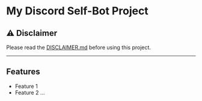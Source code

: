 # My Discord Self-Bot Project

## ⚠️ Disclaimer

Please read the [DISCLAIMER.md](./DISCLAIMER.md) before using this project.

---

## Features
- Feature 1
- Feature 2
...
